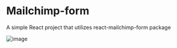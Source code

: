 # Mailchimp-form
A simple React project that utilizes react-mailchimp-form package

![image](https://user-images.githubusercontent.com/25508345/231394263-a3adff1b-9f4a-4a06-9a00-d48a01385f07.png)
